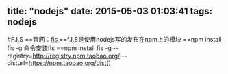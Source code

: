 title: "nodejs"
date: 2015-05-03 01:03:41
tags: nodejs
---
#F.I.S
==官网：[fis](fis.baidu.com)
==f.I.S是使用nodejs写的发布在npm上的模块
==npm install fis -g   命令安装fis
==npm install fis -g --registry=http://registry.npm.taobao.org/ --disturl=https://npm.taobao.org/dist()